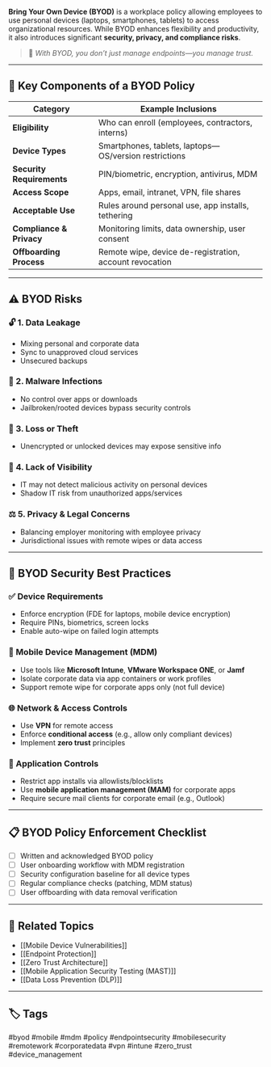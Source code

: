**Bring Your Own Device (BYOD)** is a workplace policy allowing employees to use personal devices (laptops, smartphones, tablets) to access organizational resources. While BYOD enhances flexibility and productivity, it also introduces significant **security, privacy, and compliance risks**.

> 🧠 *With BYOD, you don’t just manage endpoints—you manage trust.*

---

## 🧱 Key Components of a BYOD Policy

| Category               | Example Inclusions                                      |
|------------------------|---------------------------------------------------------|
| **Eligibility**         | Who can enroll (employees, contractors, interns)        |
| **Device Types**        | Smartphones, tablets, laptops—OS/version restrictions   |
| **Security Requirements**| PIN/biometric, encryption, antivirus, MDM              |
| **Access Scope**        | Apps, email, intranet, VPN, file shares                 |
| **Acceptable Use**      | Rules around personal use, app installs, tethering      |
| **Compliance & Privacy**| Monitoring limits, data ownership, user consent         |
| **Offboarding Process** | Remote wipe, device de-registration, account revocation |

---

## ⚠️ BYOD Risks

### 🔓 1. **Data Leakage**
- Mixing personal and corporate data
- Sync to unapproved cloud services
- Unsecured backups

### 🦠 2. **Malware Infections**
- No control over apps or downloads
- Jailbroken/rooted devices bypass security controls

### 🚫 3. **Loss or Theft**
- Unencrypted or unlocked devices may expose sensitive info

### 🧪 4. **Lack of Visibility**
- IT may not detect malicious activity on personal devices
- Shadow IT risk from unauthorized apps/services

### ⚖️ 5. **Privacy & Legal Concerns**
- Balancing employer monitoring with employee privacy
- Jurisdictional issues with remote wipes or data access

---

## 🔐 BYOD Security Best Practices


### ✅ Device Requirements

- Enforce encryption (FDE for laptops, mobile device encryption)
- Require PINs, biometrics, screen locks
- Enable auto-wipe on failed login attempts

### 📱 Mobile Device Management (MDM)

- Use tools like **Microsoft Intune**, **VMware Workspace ONE**, or **Jamf**
- Isolate corporate data via app containers or work profiles
- Support remote wipe for corporate apps only (not full device)

### 🌐 Network & Access Controls

- Use **VPN** for remote access
- Enforce **conditional access** (e.g., allow only compliant devices)
- Implement **zero trust** principles

### 🎯 Application Controls

- Restrict app installs via allowlists/blocklists
- Use **mobile application management (MAM)** for corporate apps
- Require secure mail clients for corporate email (e.g., Outlook)

---

## 📋 BYOD Policy Enforcement Checklist

- [ ] Written and acknowledged BYOD policy
- [ ] User onboarding workflow with MDM registration
- [ ] Security configuration baseline for all device types
- [ ] Regular compliance checks (patching, MDM status)
- [ ] User offboarding with data removal verification

---

## 🧩 Related Topics

- [[Mobile Device Vulnerabilities]]
- [[Endpoint Protection]]
- [[Zero Trust Architecture]]
- [[Mobile Application Security Testing (MAST)]]
- [[Data Loss Prevention (DLP)]]

---

## 🏷 Tags

#byod #mobile #mdm #policy #endpointsecurity #mobilesecurity #remotework #corporatedata #vpn #intune #zero_trust #device_management

